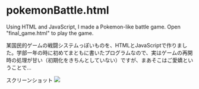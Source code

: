 # pokemonBattle.html
Using HTML and JavaScript, I made a Pokemon-like battle game. Open "final_game.html" to play the game.

某国民的ゲームの戦闘システムっぽいものを、HTMLとJavaScriptで作りました。学部一年の時に初めてまともに書いたプログラムなので、実はゲームの再開時の処理が甘い（初期化をきちんとしていない）ですが、まあそこはご愛嬌ということで…

スクリーンショット
<img src="https://github.com/GoNishimura/images/blob/master/スクリーンショット%202018-10-01%2012.34.00.png">
